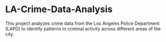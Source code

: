 # LA-Crime-Data-Analysis
This project analyzes crime data from the Los Angeles Police Department (LAPD) to identify patterns in criminal activity across different areas of the city.
